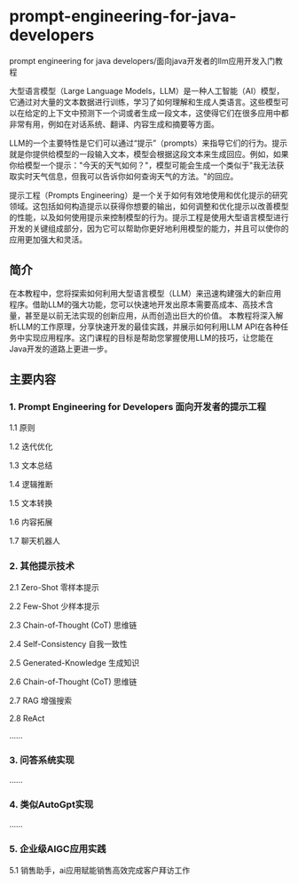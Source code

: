 # prompt-engineering-for-java-developers
prompt engineering for java developers/面向java开发者的llm应用开发入门教程

大型语言模型（Large Language Models，LLM）是一种人工智能（AI）模型，它通过对大量的文本数据进行训练，学习了如何理解和生成人类语言。这些模型可以在给定的上下文中预测下一个词或者生成一段文本，这使得它们在很多应用中都非常有用，例如在对话系统、翻译、内容生成和摘要等方面。

LLM的一个主要特性是它们可以通过“提示”（prompts）来指导它们的行为。提示就是你提供给模型的一段输入文本，模型会根据这段文本来生成回应。例如，如果你给模型一个提示："今天的天气如何？"，模型可能会生成一个类似于"我无法获取实时天气信息，但我可以告诉你如何查询天气的方法。"的回应。

提示工程（Prompts Engineering）是一个关于如何有效地使用和优化提示的研究领域。这包括如何构造提示以获得你想要的输出，如何调整和优化提示以改善模型的性能，以及如何使用提示来控制模型的行为。提示工程是使用大型语言模型进行开发的关键组成部分，因为它可以帮助你更好地利用模型的能力，并且可以使你的应用更加强大和灵活。

## 简介
在本教程中，您将探索如何利用大型语言模型（LLM）来迅速构建强大的新应用程序。借助LLM的强大功能，您可以快速地开发出原本需要高成本、高技术含量，甚至是以前无法实现的创新应用，从而创造出巨大的价值。
本教程将深入解析LLM的工作原理，分享快速开发的最佳实践，并展示如何利用LLM API在各种任务中实现应用程序。这门课程的目标是帮助您掌握使用LLM的技巧，让您能在Java开发的道路上更进一步。

## 主要内容
### 1. Prompt Engineering for Developers 面向开发者的提示工程

1.1 原则

1.2 迭代优化

1.3 文本总结

1.4 逻辑推断

1.5 文本转换

1.6 内容拓展

1.7 聊天机器人

### 2. 其他提示技术

2.1 Zero-Shot 零样本提示

2.2 Few-Shot 少样本提示

2.3 Chain-of-Thought (CoT) 思维链

2.4 Self-Consistency 自我一致性

2.5 Generated-Knowledge 生成知识

2.6 Chain-of-Thought (CoT) 思维链

2.7 RAG 增强搜索

2.8 ReAct

......

### 3. 问答系统实现
......

### 4. 类似AutoGpt实现
......

### 5. 企业级AIGC应用实践

5.1 销售助手，ai应用赋能销售高效完成客户拜访工作
